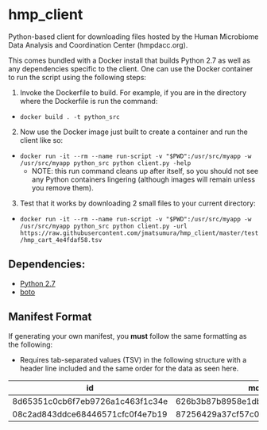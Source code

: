 # hmp_client

Python-based client for downloading files hosted by the Human Microbiome Data Analysis and Coordination Center (hmpdacc.org).

This comes bundled with a Docker install that builds Python 2.7 as well as any dependencies specific to the client. One can use the Docker container to run the script using the following steps:

1. Invoke the Dockerfile to build. For example, if you are in the directory where the Dockerfile is run the command:
  * `docker build . -t python_src`
2. Now use the Docker image just built to create a container and run the client like so:
  * `docker run -it --rm --name run-script -v "$PWD":/usr/src/myapp -w /usr/src/myapp python_src python client.py -help`
    * NOTE: this run command cleans up after itself, so you should not see any Python containers lingering (although images will remain unless you remove them).
3. Test that it works by downloading 2 small files to your current directory:
 * `docker run -it --rm --name run-script -v "$PWD":/usr/src/myapp -w /usr/src/myapp python_src python client.py -url https://raw.githubusercontent.com/jmatsumura/hmp_client/master/test/hmp_cart_4e4fdaf58.tsv`

## Dependencies:
- [Python 2.7](https://www.python.org/download/releases/2.7/)
- [boto](https://pypi.python.org/pypi/boto) 

## Manifest Format
If generating your own manifest, you **must** follow the same formatting as the following: 
* Requires tab-separated values (TSV) in the following structure with a header line included and the same order for the data as seen here.

|id|md5|size|urls|
|---|---|---|---|
|8d65351c0cb6f7eb9726a1c463f1c34e|626b3b87b8958e1db84489d727d16607|2353731|http:blahblah,ftp:blashblah,s3:blahblah|
|08c2ad843ddce68446571cfc0f4e7b19|87256429a37cf57c044879f974cd7421|2386996|http:blahblah,ftp:blahblah,s3:blahblah|
